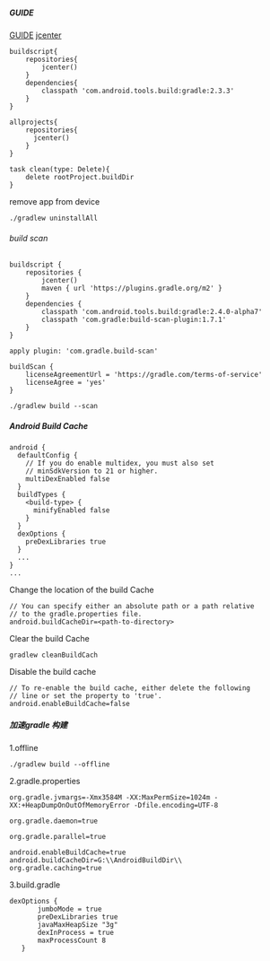 ##### GUIDE
[GUIDE](https://gradle.org/guides/#getting-started)
[jcenter](https://jcenter.bintray.com)
```
buildscript{
    repositories{
        jcenter()
    }
    dependencies{
        classpath 'com.android.tools.build:gradle:2.3.3'
    }
}

allprojects{
    repositories{
      jcenter()
    }
}

task clean(type: Delete){
    delete rootProject.buildDir
}
```
remove app from device
```
./gradlew uninstallAll
```
###### build scan
```
buildscript {
    repositories {
        jcenter()
        maven { url 'https://plugins.gradle.org/m2' }    
    }
    dependencies {
        classpath 'com.android.tools.build:gradle:2.4.0-alpha7'
        classpath 'com.gradle:build-scan-plugin:1.7.1'   
    }
}

apply plugin: 'com.gradle.build-scan'                    

buildScan {                                              
    licenseAgreementUrl = 'https://gradle.com/terms-of-service'
    licenseAgree = 'yes'
}
```

```
./gradlew build --scan
```  

##### Android Build Cache
```
android {
  defaultConfig {
    // If you do enable multidex, you must also set
    // minSdkVersion to 21 or higher.
    multiDexEnabled false
  }
  buildTypes {
    <build-type> {
      minifyEnabled false
    }
  }
  dexOptions {
    preDexLibraries true
  }
  ...
}
...
```
Change the location of the build Cache
```
// You can specify either an absolute path or a path relative
// to the gradle.properties file.
android.buildCacheDir=<path-to-directory>
```
Clear the build Cache
```
gradlew cleanBuildCach
```

Disable the build cache
```
// To re-enable the build cache, either delete the following
// line or set the property to 'true'.
android.enableBuildCache=false
```
##### 加速gradle 构建
1.offline
```
./gradlew build --offline
```
2.gradle.properties
```
org.gradle.jvmargs=-Xmx3584M -XX:MaxPermSize=1024m -XX:+HeapDumpOnOutOfMemoryError -Dfile.encoding=UTF-8

org.gradle.daemon=true

org.gradle.parallel=true

android.enableBuildCache=true
android.buildCacheDir=G:\\AndroidBuildDir\\
org.gradle.caching=true
```
3.build.gradle
```
dexOptions {
       jumboMode = true
       preDexLibraries true
       javaMaxHeapSize "3g"
       dexInProcess = true
       maxProcessCount 8
   }
```
